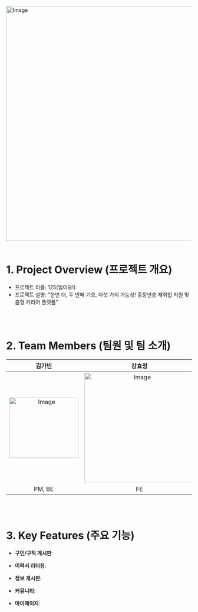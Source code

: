 <img width="885" height="636" alt="Image" src="https://github.com/user-attachments/assets/26b44a84-33aa-479f-977f-056d4aff18b1" />

<br/>
<br/>

# 1. Project Overview (프로젝트 개요)
- 프로젝트 이름: 125(일이요!)
- 프로젝트 설명: "한번 더, 두 번째 기호, 다섯 가지 가능성! 중장년층 재취업 지원 맞춤형 커리어 플랫폼"

<br/>
<br/>

# 2. Team Members (팀원 및 팀 소개)
| 김가빈 | 강효정 | 고화현 | 박민주 | 정예나 |
|:------:|:------:|:------:|:------:|:------:|
| <img width="188" height="164" alt="Image" src="https://github.com/user-attachments/assets/0e5c66e4-a66f-4ea9-8b6e-5f7f3a110a4e" /> | <img width="299" height="299" alt="Image" src="https://github.com/user-attachments/assets/1e2094b5-baac-45e8-a424-2860930cff70" /> | <img width="299" height="299" alt="Image" src="https://github.com/user-attachments/assets/34da90ab-4e17-4511-8412-cb95d2f31483" /> | <img width="299" height="299" alt="Image" src="https://github.com/user-attachments/assets/c65eb861-f303-472f-bea4-21d2c58254de" /> | <img width="299" height="299" alt="Image" src="https://github.com/user-attachments/assets/23f8b98f-e017-422d-872e-597e5c541dc2" /> |
| PM, BE | FE | BE | FE | BE |


<br/>
<br/>

# 3. Key Features (주요 기능)
- **구인/구직 게시판**:

- **이력서 리터칭**:

- **정보 게시판**:

- **커뮤니티**:

- **마이페이지**:


<br/>
<br/>


